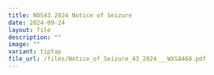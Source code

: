 ```yaml
---
title: NOS43 2024 Notice of Seizure
date: 2024-09-24
layout: file
description: ""
image: ""
variant: tiptap
file_url: /files/Notice_of_Seizure_43_2024___WXS8468.pdf
---
```

